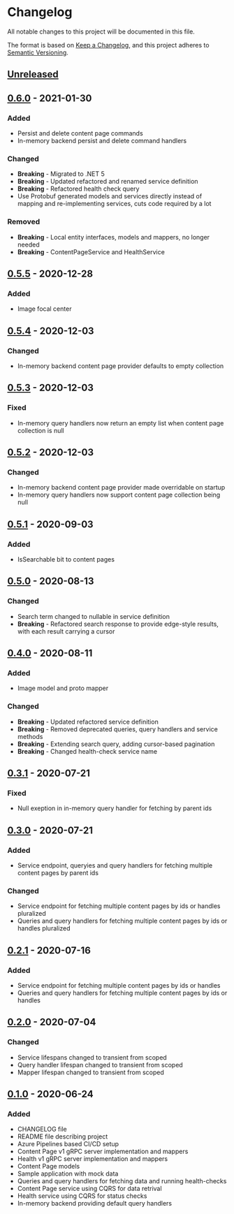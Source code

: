 # Changelog

All notable changes to this project will be documented in this file.

The format is based on [Keep a Changelog](https://keepachangelog.com/en/1.0.0/),
and this project adheres to [Semantic Versioning](https://semver.org/spec/v2.0.0.html).

## [Unreleased]

## [0.6.0] - 2021-01-30

### Added

- Persist and delete content page commands
- In-memory backend persist and delete command handlers

### Changed

- **Breaking** - Migrated to .NET 5
- **Breaking** - Updated refactored and renamed service definition
- **Breaking** - Refactored health check query
- Use Protobuf generated models and services directly instead of mapping and re-implementing services, cuts code required by a lot

### Removed

- **Breaking** - Local entity interfaces, models and mappers, no longer needed
- **Breaking** - ContentPageService and HealthService

## [0.5.5] - 2020-12-28

### Added

- Image focal center

## [0.5.4] - 2020-12-03

### Changed

- In-memory backend content page provider defaults to empty collection

## [0.5.3] - 2020-12-03

### Fixed

- In-memory query handlers now return an empty list when content page collection is null

## [0.5.2] - 2020-12-03

### Changed

- In-memory backend content page provider made overridable on startup
- In-memory query handlers now support content page collection being null

## [0.5.1] - 2020-09-03

### Added

- IsSearchable bit to content pages

## [0.5.0] - 2020-08-13

### Changed

- Search term changed to nullable in service definition
- **Breaking** - Refactored search response to provide edge-style results, with each result carrying a cursor

## [0.4.0] - 2020-08-11

### Added

- Image model and proto mapper

### Changed

- **Breaking** - Updated refactored service definition
- **Breaking** - Removed deprecated queries, query handlers and service methods
- **Breaking** - Extending search query, adding cursor-based pagination
- **Breaking** - Changed health-check service name

## [0.3.1] - 2020-07-21

### Fixed

- Null exeption in in-memory query handler for fetching by parent ids

## [0.3.0] - 2020-07-21

### Added

- Service endpoint, queryies and query handlers for fetching multiple content pages by parent ids

### Changed

- Service endpoint for fetching multiple content pages by ids or handles pluralized
- Queries and query handlers for fetching multiple content pages by ids or handles pluralized

## [0.2.1] - 2020-07-16

### Added

- Service endpoint for fetching multiple content pages by ids or handles
- Queries and query handlers for fetching multiple content pages by ids or handles

## [0.2.0] - 2020-07-04

### Changed

- Service lifespans changed to transient from scoped
- Query handler lifespan changed to transient from scoped
- Mapper lifespan changed to transient from scoped

## [0.1.0] - 2020-06-24

### Added

- CHANGELOG file
- README file describing project
- Azure Pipelines based CI/CD setup
- Content Page v1 gRPC server implementation and mappers
- Health v1 gRPC server implementation and mappers
- Content Page models
- Sample application with mock data
- Queries and query handlers for fetching data and running health-checks
- Content Page service using CQRS for data retrival
- Health service using CQRS for status checks
- In-memory backend providing default query handlers

[unreleased]: https://github.com/SorenA/lightops-commerce-services-content-page/compare/0.6.0...develop
[0.6.0]: https://github.com/SorenA/lightops-commerce-services-content-page/tree/0.6.0
[0.5.5]: https://github.com/SorenA/lightops-commerce-services-content-page/tree/0.5.5
[0.5.4]: https://github.com/SorenA/lightops-commerce-services-content-page/tree/0.5.4
[0.5.3]: https://github.com/SorenA/lightops-commerce-services-content-page/tree/0.5.3
[0.5.2]: https://github.com/SorenA/lightops-commerce-services-content-page/tree/0.5.2
[0.5.1]: https://github.com/SorenA/lightops-commerce-services-content-page/tree/0.5.1
[0.5.0]: https://github.com/SorenA/lightops-commerce-services-content-page/tree/0.5.0
[0.4.0]: https://github.com/SorenA/lightops-commerce-services-content-page/tree/0.4.0
[0.3.1]: https://github.com/SorenA/lightops-commerce-services-content-page/tree/0.3.1
[0.3.0]: https://github.com/SorenA/lightops-commerce-services-content-page/tree/0.3.0
[0.2.1]: https://github.com/SorenA/lightops-commerce-services-content-page/tree/0.2.1
[0.2.0]: https://github.com/SorenA/lightops-commerce-services-content-page/tree/0.2.0
[0.1.0]: https://github.com/SorenA/lightops-commerce-services-content-page/tree/0.1.0

